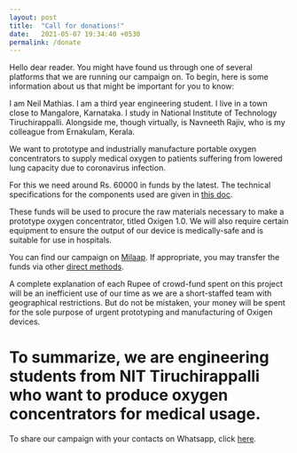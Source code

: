 ```yaml
---
layout: post
title:  "Call for donations!"
date:   2021-05-07 19:34:40 +0530
permalink: /donate
---
```

Hello dear reader. You might have found us through one of several platforms that we are running our campaign on. To begin, here is some information about us that might be important for you to know:

I am Neil Mathias. I am a third year engineering student. I live in a town close to Mangalore, Karnataka. I study in National Institute of Technology Tiruchirappalli. Alongside me, though virtually, is Navneeth Rajiv, who is my colleague from Ernakulam, Kerala. 

We want to prototype and industrially manufacture portable oxygen concentrators to supply medical oxygen to patients suffering from lowered lung capacity due to coronavirus infection. 

For this we need around Rs. 60000 in funds by the latest. The technical specifications for the components used are given in [this doc](/specs). 

These funds will be used to procure the raw materials necessary to make a prototype oxygen concentrator, titled Oxigen 1.0. We will also require certain equipment to ensure the output of our device is medically-safe and is suitable for use in hospitals. 

You can find our campaign on [Milaap](/milaap). If appropriate, you may transfer the funds via other [direct methods](/pay).

A complete explanation of each Rupee of crowd-fund spent on this project will be an inefficient use of our time as we are a short-staffed team with geographical restrictions. But do not be mistaken, your money will be spent for the sole purpose of urgent prototyping and manufacturing of Oxigen devices. 

# To summarize, we are engineering students from NIT Tiruchirappalli who want to produce oxygen concentrators for medical usage. 

To share our campaign with your contacts on Whatsapp, click [here](/wa).